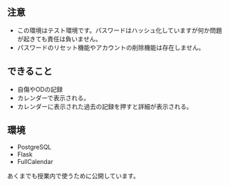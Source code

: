 ## 注意
- この環境はテスト環境です。パスワードはハッシュ化していますが何か問題が起きても責任は負いません。
- パスワードのリセット機能やアカウントの削除機能は存在しません。

## できること
- 自傷やODの記録
- カレンダーで表示される。
- カレンダーに表示された過去の記録を押すと詳細が表示される。

## 環境
- PostgreSQL
- Flask
- FullCalendar

あくまでも授業内で使うために公開しています。
